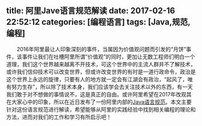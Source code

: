 title: 阿里Jave语言规范解读
date: 2017-02-16 22:52:12
categories: [编程语言]
tags: [Java,规范,编程]
---
&emsp;&emsp;2016年阿里最让人印象深刻的事件，当属因为价值观问题而引发的“月饼”事件，该事件让我们在吐槽阿里所谓“价值观”的同时，更加让无数工程师们明白一个道理，我们这个世界越来越离不开技术，可这个世界中的主流人群并不了解技术，或许我们信仰技术可以改变世界，但或许改变世界的有时是一道行政命令，政治是这个世界上永远的旋律，只要有人的地方就一定会有江湖会有政治，“起风了，唯有努力生存”，所以除了技术本身，我们应该学会去关注技术以外的东西，有一天我们敢于对不想做的事情说不，这是真正的自由。或许阿里希望在2017年改观其在大家心中的印象，所以在近日发布了一份阿里内部的[Java语言规范]()。本文主要针对这份语言规范进行解读，希望能够从阿里的实践经验中找到相关编程的理论和方法，进而对我们的工作和学习有所启示吧！

<!--more-->